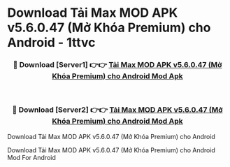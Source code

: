 # Download Tải Max MOD APK v5.6.0.47 (Mở Khóa Premium) cho Android - 1ttvc


<div align="center">
<h3>🔴 Download [Server1] 👉👉 <a href="https://apk-comot.site?title=Tải_Max_MOD_APK_v5.6.0.47_(Mở_Khóa_Premium)_cho_Android">Tải Max MOD APK v5.6.0.47 (Mở Khóa Premium) cho Android Mod Apk</a></h3><br>
<h3>🔴 Download [Server2] 👉👉 <a href="https://apk-comot.site?title=Tải_Max_MOD_APK_v5.6.0.47_(Mở_Khóa_Premium)_cho_Android">Tải Max MOD APK v5.6.0.47 (Mở Khóa Premium) cho Android Mod Apk</a></h3>
</div>



Download Tải Max MOD APK v5.6.0.47 (Mở Khóa Premium) cho Android 

Download Tải Max MOD APK v5.6.0.47 (Mở Khóa Premium) cho Android Mod For Android